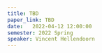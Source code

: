 ```yaml
---
title: TBD
paper_link: TBD
date:   2022-04-12 12:00:00
semester: 2022 Spring
speaker: Vincent Hellendoorn
---
```

